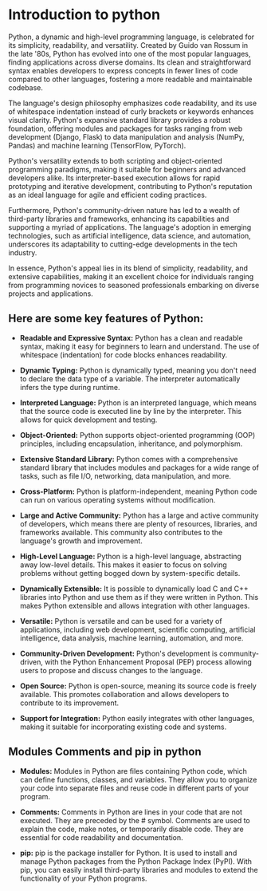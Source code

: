# Introduction to python

Python, a dynamic and high-level programming language, is celebrated for its simplicity, readability, and versatility. Created by Guido van Rossum in the late '80s, Python has evolved into one of the most popular languages, finding applications across diverse domains. Its clean and straightforward syntax enables developers to express concepts in fewer lines of code compared to other languages, fostering a more readable and maintainable codebase.

The language's design philosophy emphasizes code readability, and its use of whitespace indentation instead of curly brackets or keywords enhances visual clarity. Python's expansive standard library provides a robust foundation, offering modules and packages for tasks ranging from web development (Django, Flask) to data manipulation and analysis (NumPy, Pandas) and machine learning (TensorFlow, PyTorch).

Python's versatility extends to both scripting and object-oriented programming paradigms, making it suitable for beginners and advanced developers alike. Its interpreter-based execution allows for rapid prototyping and iterative development, contributing to Python's reputation as an ideal language for agile and efficient coding practices.

Furthermore, Python's community-driven nature has led to a wealth of third-party libraries and frameworks, enhancing its capabilities and supporting a myriad of applications. The language's adoption in emerging technologies, such as artificial intelligence, data science, and automation, underscores its adaptability to cutting-edge developments in the tech industry.

In essence, Python's appeal lies in its blend of simplicity, readability, and extensive capabilities, making it an excellent choice for individuals ranging from programming novices to seasoned professionals embarking on diverse projects and applications.

 ## Here are some key features of Python:

- **Readable and Expressive Syntax:**
  Python has a clean and readable syntax, making it easy for beginners to learn and understand.
  The use of whitespace (indentation) for code blocks enhances readability.
  
- **Dynamic Typing:**
  Python is dynamically typed, meaning you don't need to declare the data type of a variable. The interpreter automatically infers the 
  type during runtime.
  
- **Interpreted Language:**
Python is an interpreted language, which means that the source code is executed line by line by the interpreter. This allows for quick development and testing.

- **Object-Oriented:**
Python supports object-oriented programming (OOP) principles, including encapsulation, inheritance, and polymorphism.

- **Extensive Standard Library:**
Python comes with a comprehensive standard library that includes modules and packages for a wide range of tasks, such as file I/O, networking, data manipulation, and more.

- **Cross-Platform:**
Python is platform-independent, meaning Python code can run on various operating systems without modification.

- **Large and Active Community:**
Python has a large and active community of developers, which means there are plenty of resources, libraries, and frameworks available. This community also contributes to the language's growth and improvement.

- **High-Level Language:**
Python is a high-level language, abstracting away low-level details. This makes it easier to focus on solving problems without getting bogged down by system-specific details.

- **Dynamically Extensible:**
It is possible to dynamically load C and C++ libraries into Python and use them as if they were written in Python. This makes Python extensible and allows integration with other languages.

- **Versatile:**
Python is versatile and can be used for a variety of applications, including web development, scientific computing, artificial intelligence, data analysis, machine learning, automation, and more.

- **Community-Driven Development:**
Python's development is community-driven, with the Python Enhancement Proposal (PEP) process allowing users to propose and discuss changes to the language.

- **Open Source:**
Python is open-source, meaning its source code is freely available. This promotes collaboration and allows developers to contribute to its improvement.

- **Support for Integration:**
Python easily integrates with other languages, making it suitable for incorporating existing code and systems.


## Modules Comments and pip in python

- **Modules:**
Modules in Python are files containing Python code, which can define functions, classes, and variables. They allow you to organize your code into separate files and reuse code in different parts of your program.

- **Comments:**
Comments in Python are lines in your code that are not executed. They are preceded by the # symbol. Comments are used to explain the code, make notes, or temporarily disable code. They are essential for code readability and documentation.

- **pip:**
pip is the package installer for Python. It is used to install and manage Python packages from the Python Package Index (PyPI). With pip, you can easily install third-party libraries and modules to extend the functionality of your Python programs.



